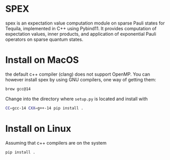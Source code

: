 # SPEX
spex is an expectation value computation module on sparse Pauli states for Tequila, implemented in C++ using Pybind11. It provides computation of expectation values, inner products, and application of exponential Pauli operators on sparse quantum states.

# Install on MacOS
the default c++ compiler (clang) does not support OpenMP. You can however install spex by using GNU compilers, one way of getting them:

```bash
brew gcc@14
```

Change into the directory where `setup.py` is located and install with 

```bash
CC=gcc-14 CXX=g++-14 pip install .
```

# Install on Linux

Assuming that c++ compilers are on the system
```bash
pip install .
```